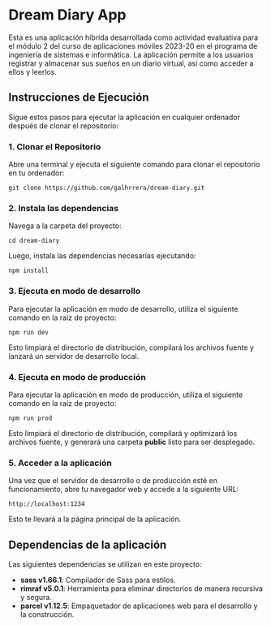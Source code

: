 <!-- # dream-diary
Actividad evaluativa para el módulo 2 del curso de aplicaciones móviles 2023-20: Una aplicación híbrida -->
# Dream Diary App

Esta es una aplicación híbrida desarrollada como actividad evaluativa para el módulo 2 del curso de aplicaciones móviles 2023-20 en el programa de ingeniería de sistemas e informática. La aplicación permite a los usuarios registrar y almacenar sus sueños en un diario virtual, así como acceder a ellos y leerlos.

## Instrucciones de Ejecución

Sigue estos pasos para ejecutar la aplicación en cualquier ordenador después de clonar el repositorio:

### 1. Clonar el Repositorio

Abre una terminal y ejecuta el siguiente comando para clonar el repositorio en tu ordenador:

```
git clone https://github.com/galhrrera/dream-diary.git
```
### 2. Instala las dependencias
Navega a la carpeta del proyecto:
```
cd dream-diary
```

Luego, instala las dependencias necesarias ejecutando:
```
npm install
```

### 3. Ejecuta en modo de desarrollo
Para ejecutar la aplicación en modo de desarrollo, utiliza el siguiente comando en la raíz de proyecto:
```
npm run dev
```

Esto limpiará el directorio de distribución, compilará los archivos fuente y lanzará un servidor de desarrollo local.

### 4. Ejecuta en modo de producción
Para ejecutar la aplicación en modo de producción, utiliza el siguiente comando en la raíz de proyecto:
```
npm run prod
```

Esto limpiará el directorio de distribución, compilará y optimizará los archivos fuente, y generará una carpeta **public** listo para ser desplegado.

### 5. Acceder a la aplicación
Una vez que el servidor de desarrollo o de producción esté en funcionamiento, abre tu navegador web y accede a la siguiente URL:
```
http://localhost:1234
```

Esto te llevará a la página principal de la aplicación.

## Dependencias de la aplicación
Las siguientes dependencias se utilizan en este proyecto:

- **sass v1.66.1**: Compilador de Sass para estilos.
- **rimraf v5.0.1**: Herramienta para eliminar directorios de manera recursiva y segura.
- **parcel v1.12.5**: Empaquetador de aplicaciones web para el desarrollo y la construcción.